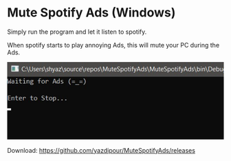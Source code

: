 # Mute Spotify Ads (Windows)

Simply run the program and let it listen to spotify.

When spotify starts to play annoying Ads, this will mute your PC during the Ads.

![scrennshot](screenshot.jpg)

Download: https://github.com/yazdipour/MuteSpotifyAds/releases